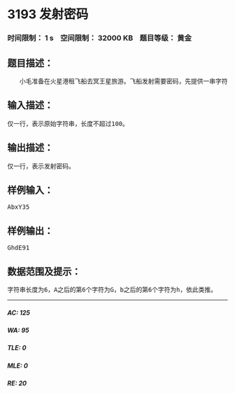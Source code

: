 # 3193 发射密码   
### 时间限制： 1 s&nbsp;&nbsp;&nbsp;&nbsp;空间限制： 32000 KB&nbsp;&nbsp;&nbsp;&nbsp;题目等级： 黄金  
## 题目描述：  

<pre>
　　小毛准备在火星港租飞船去冥王星旅游。飞船发射需要密码，先提供一串字符，包括大小写字母和数字，根据如下规则生成发射密码：计算字符串长度n，然后每个字符转换成其后第n个字符（其中大写字符转换成大写字符，小写字符转换成小写字符，数字转换成数字，其后第n个字符的含义是：将26个字母或10个数字按字典顺序排成圆圈，然后向后数n个）。
</pre>
  
  
## 输入描述：  

<pre>
仅一行，表示原始字符串，长度不超过100。
</pre>
  
  
## 输出描述：  

<pre>
仅一行，表示发射密码。
</pre>
  
  
## 样例输入：  

<pre>
AbxY35
</pre>
  
  
## 样例输出：  

<pre>
GhdE91
</pre>
  
  
## 数据范围及提示：  

<pre>
字符串长度为6，A之后的第6个字符为G，b之后的第6个字符为h，依此类推。
</pre>
  
  
***  

##### AC: 125  
##### WA: 95  
##### TLE: 0  
##### MLE: 0  
##### RE: 20  
